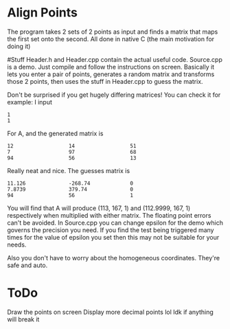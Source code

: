 # Align Points
The program takes 2 sets of 2 points as input and finds a matrix that maps the first set onto the second. All done in native C (the main motivation for doing it)

#Stuff
Header.h and Header.cpp contain the actual useful code. Source.cpp is a demo. Just compile and follow the instructions on screen.
Basically it lets you enter a pair of points, generates a random matrix and transforms those 2 points, then uses the stuff in Header.cpp to guess the matrix.

Don't be surprised if you get hugely differing matrices!
You can check it for example:
I input 
```
1
1
```
For A, and the generated matrix is 
```
12                  14                  51
7                   97                  68
94                  56                  13
```
Really neat and nice. The guesses matrix is
```
11.126              -268.74             0
7.8739              379.74              0
94                  56                  1
```
You will find that A will produce (113, 167, 1) and  (112.9999,	167, 1) respectively when multiplied with either matrix.
The floating point errors can't be avoided. In Source.cpp you can change epsilon for the demo which governs the precision you need. 
If you find the test being triggered many times for the value of epsilon you set then this may not be suitable for your needs.

Also you don't have to worry about the homogeneous coordinates. They're safe and auto.

# ToDo
Draw the points on screen
Display more decimal points lol
Idk if anything will break it

